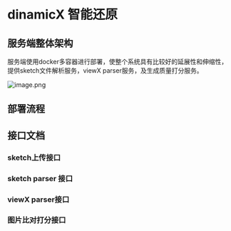 # dinamicX 智能还原

## 服务端整体架构

服务端使用docker多容器进行部署，使整个系统具有比较好的延展性和伸缩性，提供sketch文件解析服务，viewX parser服务，及生成质量打分服务。

![image.png](http://ata2-img.cn-hangzhou.img-pub.aliyun-inc.com/5fec3158c7deb1fa443b3a9d773ace06.png)


## 部署流程


## 接口文档

### sketch上传接口

### sketch parser 接口

### viewX parser接口

### 图片比对打分接口

